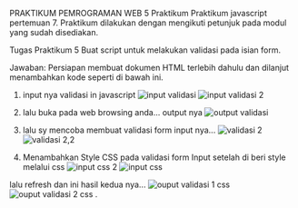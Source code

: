 PRAKTIKUM PEMROGRAMAN WEB 5
Praktikum
Praktikum javascript pertemuan 7. Praktikum dilakukan dengan mengikuti petunjuk pada modul yang sudah disediakan.

Tugas Praktikum 5
Buat script untuk melakukan validasi pada isian form.

Jawaban:
Persiapan membuat dokumen HTML terlebih dahulu dan dilanjut menambahkan kode seperti di bawah ini.
1. input nya validasi in javascript
![input validasi](https://user-images.githubusercontent.com/56497286/116404323-ba3bc600-a858-11eb-8a8a-137997743c7b.png)
![input validasi 2](https://user-images.githubusercontent.com/56497286/116404461-d475a400-a858-11eb-8b0c-a279df0a4450.png)


2. lalu buka pada web browsing anda...
output nya
![output validasi](https://user-images.githubusercontent.com/56497286/116405083-74cbc880-a859-11eb-871d-c0659510bbc6.png)


1. lalu sy mencoba membuat validasi form 
input nya...
![validasi 2](https://user-images.githubusercontent.com/56497286/116408454-025ce780-a85d-11eb-98de-705592717c80.png)
![validasi 2,2](https://user-images.githubusercontent.com/56497286/116408465-0557d800-a85d-11eb-84e2-df4c736a018e.png)

1. Menambahkan Style CSS pada validasi form
Input setelah di beri style melalui css
![input css 2](https://user-images.githubusercontent.com/56497286/116406481-e9ebcd80-a85a-11eb-824e-d76fe0c61e67.png)
![input css](https://user-images.githubusercontent.com/56497286/116406369-c9237800-a85a-11eb-8a44-93de551e6769.png)

lalu refresh dan ini hasil kedua nya...
![ouput validasi 1 css](https://user-images.githubusercontent.com/56497286/116407939-7945b080-a85c-11eb-9be1-efa2ba0bfcff.png)
![ouput validasi 2 css](https://user-images.githubusercontent.com/56497286/116408026-8fec0780-a85c-11eb-81e1-1b32a847831f.png)
.
